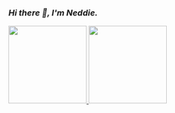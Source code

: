 <link rel="stylesheet" type="text/css" href="./beautiful.css">

### _Hi there 👋, I'm Neddie._

[
<span><img src="https://github-readme-stats.vercel.app/api/top-langs/?username=czx-lab&layout=compact" height=155/></span>
<span><img src="https://github-readme-stats.vercel.app/api?username=all-smile&count_private=true&show_icons=true" height=155/></span>
](https://www.aiweimeng.top/)
